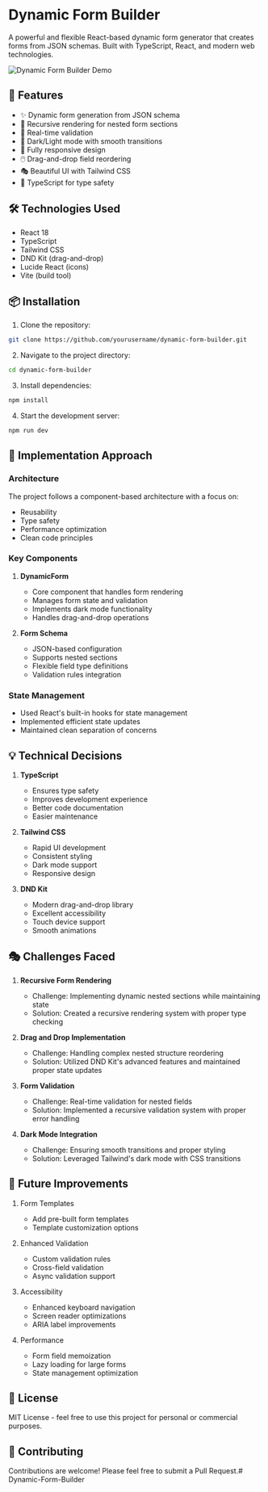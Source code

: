 # Dynamic Form Builder

A powerful and flexible React-based dynamic form generator that creates forms from JSON schemas. Built with TypeScript, React, and modern web technologies.

![Dynamic Form Builder Demo](https://images.unsplash.com/photo-1484480974693-6ca0a78fb36b?auto=format&fit=crop&q=80&w=2072)

## 🚀 Features

- ✨ Dynamic form generation from JSON schema
- 🔄 Recursive rendering for nested form sections
- 🎯 Real-time validation
- 🎨 Dark/Light mode with smooth transitions
- 📱 Fully responsive design
- 🖱️ Drag-and-drop field reordering
- 🎭 Beautiful UI with Tailwind CSS
- 📝 TypeScript for type safety

## 🛠️ Technologies Used

- React 18
- TypeScript
- Tailwind CSS
- DND Kit (drag-and-drop)
- Lucide React (icons)
- Vite (build tool)

## 📦 Installation

1. Clone the repository:
```bash
git clone https://github.com/yourusername/dynamic-form-builder.git
```

2. Navigate to the project directory:
```bash
cd dynamic-form-builder
```

3. Install dependencies:
```bash
npm install
```

4. Start the development server:
```bash
npm run dev
```

## 🎯 Implementation Approach

### Architecture

The project follows a component-based architecture with a focus on:
- Reusability
- Type safety
- Performance optimization
- Clean code principles

### Key Components

1. **DynamicForm**
   - Core component that handles form rendering
   - Manages form state and validation
   - Implements dark mode functionality
   - Handles drag-and-drop operations

2. **Form Schema**
   - JSON-based configuration
   - Supports nested sections
   - Flexible field type definitions
   - Validation rules integration

### State Management

- Used React's built-in hooks for state management
- Implemented efficient state updates
- Maintained clean separation of concerns

## 💡 Technical Decisions

1. **TypeScript**
   - Ensures type safety
   - Improves development experience
   - Better code documentation
   - Easier maintenance

2. **Tailwind CSS**
   - Rapid UI development
   - Consistent styling
   - Dark mode support
   - Responsive design

3. **DND Kit**
   - Modern drag-and-drop library
   - Excellent accessibility
   - Touch device support
   - Smooth animations

## 🎭 Challenges Faced

1. **Recursive Form Rendering**
   - Challenge: Implementing dynamic nested sections while maintaining state
   - Solution: Created a recursive rendering system with proper type checking

2. **Drag and Drop Implementation**
   - Challenge: Handling complex nested structure reordering
   - Solution: Utilized DND Kit's advanced features and maintained proper state updates

3. **Form Validation**
   - Challenge: Real-time validation for nested fields
   - Solution: Implemented a recursive validation system with proper error handling

4. **Dark Mode Integration**
   - Challenge: Ensuring smooth transitions and proper styling
   - Solution: Leveraged Tailwind's dark mode with CSS transitions

## 🎉 Future Improvements

1. Form Templates
   - Add pre-built form templates
   - Template customization options

2. Enhanced Validation
   - Custom validation rules
   - Cross-field validation
   - Async validation support

3. Accessibility
   - Enhanced keyboard navigation
   - Screen reader optimizations
   - ARIA label improvements

4. Performance
   - Form field memoization
   - Lazy loading for large forms
   - State management optimization

## 📄 License

MIT License - feel free to use this project for personal or commercial purposes.

## 🤝 Contributing

Contributions are welcome! Please feel free to submit a Pull Request.# Dynamic-Form-Builder
